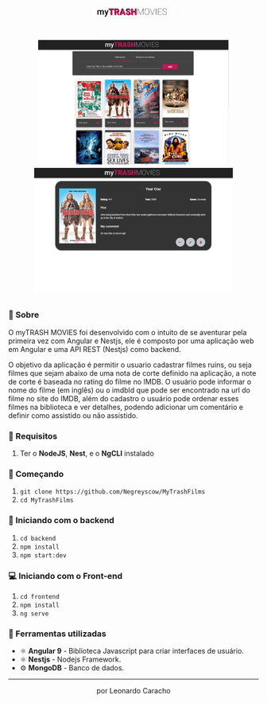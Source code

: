 <h1 align="center" background-color="black">
  <img height="20" src='./frontend/src/assets/logo-2.png'>
</h1>

<h1 align="center">
  <p align="center">
    <img height="250" src='./img/desktop-1.PNG'>
    <img height="250" src="./img/desktop-2.PNG">
  </p>
    
</h1>

### 📜 Sobre
O myTRASH MOVIES foi desenvolvido com o intuito de se aventurar pela primeira vez com Angular e Nestjs, ele é composto por uma aplicação web em Angular e uma API REST (Nestjs) como backend. 

O objetivo da aplicação é permitir o usuario cadastrar filmes ruins, ou seja filmes que sejam abaixo de uma nota de corte definido na aplicação, a note de corte é baseada no rating do filme no IMDB. O usuário pode informar o nome do filme (em inglês) ou o imdbId que pode ser encontrado na url do filme no site do IMDB, além do cadastro o usuário pode ordenar esses filmes na biblioteca e ver detalhes, podendo adicionar um comentário e definir como assistido ou não assistido. 

### 🔽 Requisitos
1. Ter o **NodeJS**, **Nest**, e o **NgCLI** instalado

### :rocket: Começando
1. ``git clone https://github.com/Negreyscow/MyTrashFilms``
2. ``cd MyTrashFilms``

### :rocket: Iniciando com o backend
1. ``cd backend``
2.  ``npm install``
3. ``npm start:dev``

### 💻 Iniciando com o Front-end 
1. ``cd frontend``
2.  ``npm install``
3. ``ng serve``

### 🧰  Ferramentas utilizadas
- ⚛️ **Angular 9** - Biblioteca Javascript para criar interfaces de usuário.
- ⚛️ **Nestjs** - Nodejs Framework.
- ⚙️ **MongoDB** - Banco de dados.

<hr>
<p align="center"> por Leonardo Caracho </p>
